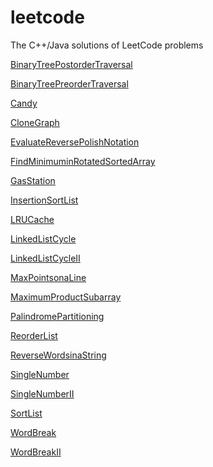 leetcode
========

The C++/Java solutions of LeetCode problems

[BinaryTreePostorderTraversal](https://github.com/CalvinZhu/leetcode/blob/master/src/BinaryTreePostorderTraversal.cpp)

[BinaryTreePreorderTraversal](https://github.com/CalvinZhu/leetcode/blob/master/src/BinaryTreePreorderTraversal.cpp)

[Candy](https://github.com/CalvinZhu/leetcode/blob/master/src/Candy.java)

[CloneGraph](https://github.com/CalvinZhu/leetcode/blob/master/src/CloneGraph.cpp)

[EvaluateReversePolishNotation](https://github.com/CalvinZhu/leetcode/blob/master/src/EvaluateReversePolishNotation.java)

[FindMinimuminRotatedSortedArray](https://github.com/CalvinZhu/leetcode/blob/master/src/FindMinimuminRotatedSortedArray.java)

[GasStation](https://github.com/CalvinZhu/leetcode/blob/master/src/GasStation.cpp)

[InsertionSortList](https://github.com/CalvinZhu/leetcode/blob/master/src/InsertionSortList.java)

[LRUCache](https://github.com/CalvinZhu/leetcode/blob/master/src/LRUCache.cpp)

[LinkedListCycle](https://github.com/CalvinZhu/leetcode/blob/master/src/LinkedListCycle.cpp)

[LinkedListCycleII](https://github.com/CalvinZhu/leetcode/blob/master/src/LinkedListCycleII.cpp)

[MaxPointsonaLine](https://github.com/CalvinZhu/leetcode/blob/master/src/MaxPointsonaLine.cpp)

[MaximumProductSubarray](https://github.com/CalvinZhu/leetcode/blob/master/src/MaximumProductSubarray.java)

[PalindromePartitioning](https://github.com/CalvinZhu/leetcode/blob/master/src/PalindromePartitioning.cpp)

[ReorderList](https://github.com/CalvinZhu/leetcode/blob/master/src/ReorderList.cpp)

[ReverseWordsinaString](https://github.com/CalvinZhu/leetcode/blob/master/src/ReverseWordsinaString.java)

[SingleNumber](https://github.com/CalvinZhu/leetcode/blob/master/src/SingleNumber.cpp)

[SingleNumberII](https://github.com/CalvinZhu/leetcode/blob/master/src/SingleNumberII.cpp)

[SortList](https://github.com/CalvinZhu/leetcode/blob/master/src/SortList.cpp)

[WordBreak](https://github.com/CalvinZhu/leetcode/blob/master/src/WordBreak.cpp)

[WordBreakII](https://github.com/CalvinZhu/leetcode/blob/master/src/WordBreakII.cpp)
